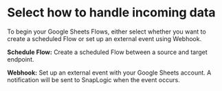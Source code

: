 # Select how to handle incoming data

To begin your Google Sheets Flows, either select whether you want to create a scheduled Flow or set up an external event using Webhook.

**Schedule Flow:** Create a scheduled Flow between a source and target endpoint.

**Webhook:** Set up an external event with your Google Sheets account. A notification will be sent to SnapLogic when the event occurs.
